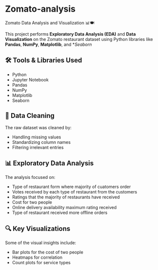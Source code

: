 # Zomato-analysis

 Zomato Data Analysis and Visualization 📊🍽️

This project performs **Exploratory Data Analysis (EDA)** and **Data Visualization** on the Zomato restaurant dataset using Python libraries like **Pandas**, **NumPy**, **Matplotlib**, and **Seaborn*

## 🛠️ Tools & Libraries Used

- Python
- Jupyter Notebook
- Pandas
- NumPy
- Matplotlib
- Seaborn

## 🧹 Data Cleaning
The raw dataset was cleaned by:
- Handling missing values
- Standardizing column names
- Filtering irrelevant entries

## 📊 Exploratory Data Analysis

The analysis focused on:
- Type of restaurant form where majority of cuatomers order
- Votes received by each type of restaurant from the customers
- Ratings that the majority of restaurants have received
- Cost for two people
- Online delivery availability maximum rating received
-  Type of restaurant received more offline orders

## 🔍 Key Visualizations

Some of the visual insights include:
- Bar plots for the cost of two people
- Heatmaps for correlation
- Count plots for service types



